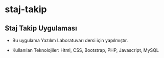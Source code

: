 # staj-takip
## Staj Takip Uygulaması
- Bu uygulama Yazılım Laboratuvarı dersi için yapılmıştır.
* Kullanılan Teknolojiler: Html, CSS, Bootstrap, PHP, Javascript, MySQL
